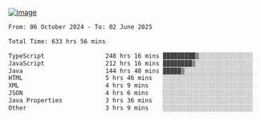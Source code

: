 
[![image](https://github.com/user-attachments/assets/3e37fcfd-5657-4b9d-95f6-80b564699e3f)](https://ayushmaurya.vercel.app)

<!--START_SECTION:waka-->

```txt
From: 06 October 2024 - To: 02 June 2025

Total Time: 633 hrs 56 mins

TypeScript                 248 hrs 16 mins ▓▓▓▓▓▓▓▓▓▒░░░░░░░░░░░░░░░   38.97 %
JavaScript                 212 hrs 16 mins ▓▓▓▓▓▓▓▓▒░░░░░░░░░░░░░░░░   33.32 %
Java                       144 hrs 48 mins ▓▓▓▓▓▒░░░░░░░░░░░░░░░░░░░   22.73 %
HTML                       5 hrs 46 mins   ░░░░░░░░░░░░░░░░░░░░░░░░░   00.91 %
XML                        4 hrs 9 mins    ░░░░░░░░░░░░░░░░░░░░░░░░░   00.65 %
JSON                       4 hrs 6 mins    ░░░░░░░░░░░░░░░░░░░░░░░░░   00.65 %
Java Properties            3 hrs 36 mins   ░░░░░░░░░░░░░░░░░░░░░░░░░   00.57 %
Other                      3 hrs 9 mins    ░░░░░░░░░░░░░░░░░░░░░░░░░   00.50 %
```

<!--END_SECTION:waka-->

<!--
**the-t3ch-wizard/the-t3ch-wizard** is a ✨ _special_ ✨ repository because its `README.md` (this file) appears on your GitHub profile.

Here are some ideas to get you started:

- 🔭 I’m currently working on ...
- 🌱 I’m currently learning ...
- 👯 I’m looking to collaborate on ...
- 🤔 I’m looking for help with ...
- 💬 Ask me about ...
- 📫 How to reach me: ...
- 😄 Pronouns: ...
- ⚡ Fun fact: ...
-->
